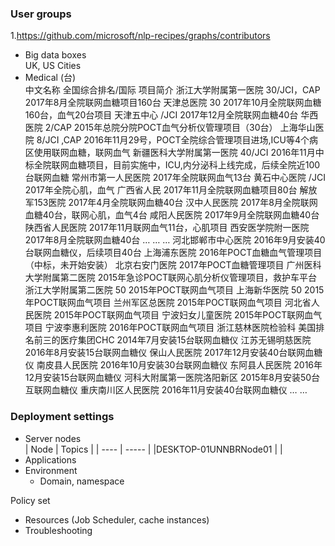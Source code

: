 
### User groups  
1.https://github.com/microsoft/nlp-recipes/graphs/contributors  
- Big data boxes  
  UK, US Cities     
- Medical (台)  
  中文名称	全国综合排名/国际	项目简介
浙江大学附属第一医院	30/JCI，CAP	2017年8月全院联网血糖项目160台
天津总医院	30	2017年10月全院联网血糖160台，血气20台项目
天津五中心	/JCI 	2017年12月全院联网血糖40台
华西医院	2/CAP	2015年总院分院POCT血气分析仪管理项目（30台）
上海华山医院	8/JCI ,CAP	2016年11月29号，POCT全院综合管理项目进场,ICU等4个病区使用联网血糖，联网血气 
新疆医科大学附属第一医院	40/JCI	2016年11月中标全院联网血糖项目，目前实施中，ICU,内分泌科上线完成，后续全院近100台联网血糖
常州市第一人民医院		2017年全院联网血气13台
黄石中心医院	/JCI	2017年全院心肌，血气
广西省人民		2017年11月全院联网血糖项目80台
解放军153医院		2017年4月全院联网血糖40台
汉中人民医院		2017年8月全院联网血糖40台，联网心肌，血气4台
咸阳人民医院		2017年9月全院联网血糖40台
陕西省人民医院		2017年11月联网血气11台，心肌项目
西安医学院附一医院		2017年8月全院联网血糖40台
…	…	…
河北邯郸市中心医院		2016年9月安装40台联网血糖仪，后续项目40台
上海浦东医院		2016年POCT血糖血气管理项目（中标，未开始安装）
北京右安门医院		2017年POCT血糖管理项目
广州医科大学附属第二医院		2015年急诊POCT联网心肌分析仪管理项目，救护车平台
浙江大学附属第二医院	50	2015年POCT联网血气项目
上海新华医院	50	2015年POCT联网血气项目
兰州军区总医院		2015年POCT联网血气项目
河北省人民医院		2015年POCT联网血气项目
宁波妇女儿童医院		2015年POCT联网血气项目
宁波李惠利医院		2016年POCT联网血气项目
浙江慈林医院检验科	美国排名前三的医疗集团CHC	2014年7月安装15台联网血糖仪
江苏无锡明慈医院		2016年8月安装15台联网血糖仪
保山人民医院		2017年12月安装40台联网血糖仪
南皮县人民医院		2016年10月安装30台联网血糖仪
东阿县人民医院		2016年12月安装15台联网血糖仪
河科大附属第一医院洛阳新区		2015年8月安装50台互联网血糖仪
重庆南川区人民医院		2016年11月安装40台联网血糖仪
	…	…


### Deployment settings  
- Server nodes  
	| Node | Topics |
	| ---- | -----  |
	|DESKTOP-01UNNBRNode01 |  |  
- Applications  
- Environment  
  - Domain, namespace  

Policy set  

- Resources (Job Scheduler, cache instances)  
- Troubleshooting

